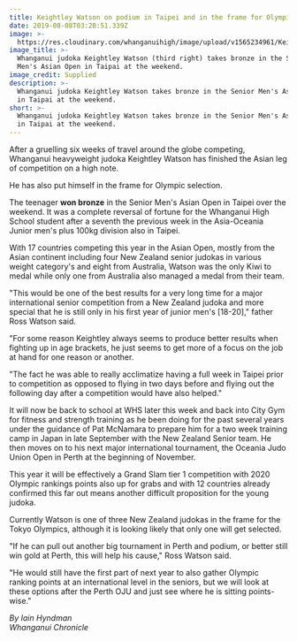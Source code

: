 ```yaml
---
title: Keightley Watson on podium in Taipei and in the frame for Olympic selection!
date: 2019-08-08T03:28:51.339Z
image: >-
  https://res.cloudinary.com/whanganuihigh/image/upload/v1565234961/Keightley-8.8.19-Chron.jpg
image_title: >-
  Whanganui judoka Keightley Watson (third right) takes bronze in the Senior
  Men's Asian Open in Taipai at the weekend.
image_credit: Supplied
description: >-
  Whanganui judoka Keightley Watson takes bronze in the Senior Men's Asian Open
  in Taipai at the weekend.
short: >-
  Whanganui judoka Keightley Watson takes bronze in the Senior Men's Asian Open
  in Taipai at the weekend.
---
```

After a gruelling six weeks of travel around the globe competing, Whanganui heavyweight judoka Keightley Watson has finished the Asian leg of competition on a high note.

He has also put himself in the frame for Olympic selection.

The teenager **won bronze** in the Senior Men's Asian Open in Taipei over the weekend. It was a complete reversal of fortune for the Whanganui High School student after a seventh the previous week in the Asia-Oceania Junior men's plus 100kg division also in Taipei.

With 17 countries competing this year in the Asian Open, mostly from the Asian continent including four New Zealand senior judokas in various weight category's and eight from Australia, Watson was the only Kiwi to medal while only one from Australia also managed a medal from their team.

"This would be one of the best results for a very long time for a major international senior competition from a New Zealand judoka and more special that he is still only in his first year of junior men's \[18-20]," father Ross Watson said.

"For some reason Keightley always seems to produce better results when fighting up in age brackets, he just seems to get more of a focus on the job at hand for one reason or another.

"The fact he was able to really acclimatize having a full week in Taipei prior to competition as opposed to flying in two days before and flying out the following day after a competition would have also helped."

It will now be back to school at WHS later this week and back into City Gym for fitness and strength training as he been doing for the past several years under the guidance of Pat McNamara to prepare him for a two week training camp in Japan in late September with the New Zealand Senior team. He then moves on to his next major international tournament, the Oceania Judo Union Open in Perth at the beginning of November.

This year it will be effectively a Grand Slam tier 1 competition with 2020 Olympic rankings points also up for grabs and with 12 countries already confirmed this far out means another difficult proposition for the young judoka.

Currently Watson is one of three New Zealand judokas in the frame for the Tokyo Olympics, although it is looking likely that only one will get selected.

"If he can pull out another big tournament in Perth and podium, or better still win gold at Perth, this will help his cause," Ross Watson said.

"He would still have the first part of next year to also gather Olympic ranking points at an international level in the seniors, but we will look at these options after the Perth OJU and just see where he is sitting points-wise."

_By Iain Hyndman_  
_Whanganui Chronicle_
